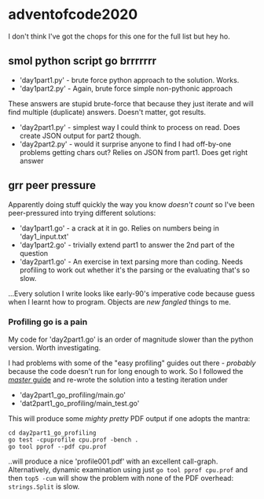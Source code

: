 # adventofcode2020

I don't think I've got the chops for this one for the full list but hey ho.

## smol python script go brrrrrrr

  * 'day1part1.py' - brute force python approach to the solution. Works.
  * 'day1part2.py' - Again, brute force simple non-pythonic approach

These answers are stupid brute-force that because they just iterate and
will find multiple (duplicate) answers. Doesn't matter, got results.

  * 'day2part1.py' - simplest way I could think to process on read. Does create JSON output for part2 though.
  * 'day2part2.py' - would it surprise anyone to find I had off-by-one problems getting chars out? Relies on JSON from part1. Does get right answer


## grr peer pressure

Apparently doing stuff quickly the way you know _doesn't count_ so I've been
peer-pressured into trying different solutions:

  * 'day1part1.go' - a crack at it in go. Relies on numbers being in 'day1_input.txt'
  * 'day1part2.go' - trivially extend part1 to answer the 2nd part of the question
  * 'day2part1.go' - An exercise in text parsing more than coding. Needs profiling to work out whether it's the parsing or the evaluating that's so slow.


...Every solution I write looks like early-90's imperative code because guess when
I learnt how to program. Objects are _new fangled_ things to me.

### Profiling go is a pain

My code for 'day2part1.go' is an order of magnitude slower than the python version. Worth investigating.

I had problems with some of the "easy profiling" guides out there - _probably_ because
the code doesn't run for long enough to work. So I followed the [*master* guide](https://golangdocs.com/profiling-in-golang) and re-wrote the solution into a testing iteration under
  * 'day2part1_go_profiling/main.go'
  * 'dat2part1_go_profiling/main_test.go'

This will produce some _mighty pretty_ PDF output if one adopts the mantra:

```
cd day2part1_go_profiling
go test -cpuprofile cpu.prof -bench .
go tool pprof --pdf cpu.prof
```

..will produce a nice 'profile001.pdf' with an excellent call-graph. Alternatively,
dynamic examination using just `go tool pprof cpu.prof` and then `top5 -cum` will show
the problem with none of the PDF overhead: `strings.Split` is slow.
